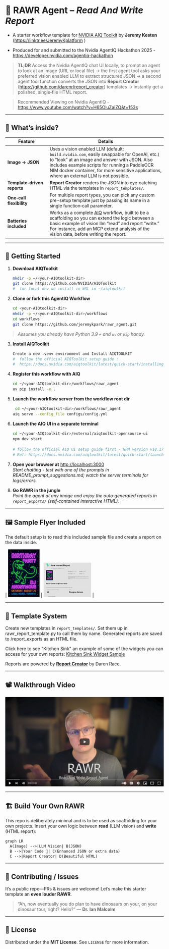 # 🦖 **RAWR Agent – _Read And Write Report_**  
* A starter workflow template for [NVIDIA AIQ Toolkit](https://github.com/NVIDIA/AIQToolkit) by **Jeremy Kesten** (https://linktr.ee/JeremyKplatform ) 

* Produced for and submitted to the Nvidia AgentIQ Hackathon 2025 - https://developer.nvidia.com/agentiq-hackathon


> **TL;DR** Access the Nvidia AgentIQ chat UI locally, to prompt an agent to look at an image (URL or local file) → the first agent tool asks your preferred vision enabled LLM to extract structured JSON → a second agent tool function converts the JSON into **Report Creator** (https://github.com/darenr/report_creator) templates → instantly get a polished, single‑file HTML report.

> Recommended Viewing on Nvidia AgentIQ - https://www.youtube.com/watch?v=H65OluZaiZQ&t=153s
---

## 🌟 What’s inside?

| Feature | Details |
|---------|---------|
| **Image → JSON** | Uses a vision enabled LLM (default: `build.nvidia.com`, easily swappable for OpenAI, etc.) to “look” at an image and answer with JSON. Also includes example scripts for running a PaddleOCR NIM docker container, for more sensitive applications, where an external LLM is not possible.|
| **Template‑driven reports** | **Report Creator** renders the JSON into eye‑catching HTML via the templates in `report_templates/`. |
| **One‑call flexibility** | For multiple report types, you can pick any custom pre-setup template just by passing its name in a single function‑call parameter. |
| **Batteries included** | Works as a complete [AIQ](https://github.com/NVIDIA/AIQToolkit) workflow, built to be a scaffolding so you can extend the logic between a basic example of vision llm “read” and report “write.”  For instance, add an MCP extend analysis of the vision data, before writing the report. |

---

## 🦕 Getting Started

1. **Download AIQToolkit**
   ```bash
   mkdir -p ~/<your‑AIQtoolkit‑dir>
   git clone https://github.com/NVIDIA/AIQToolkit
   #  for local dev we install in WSL in ~/aiqtoolkit 
   ```

2. **Clone or fork this AgentIQ Workflow**  
   ```bash
   cd <your‑AIQtoolkit‑dir>
   mkdir -p ~/<your‑AIQtoolkit‑dir>/workflows
   cd workflows
   git clone https://github.com/jeremykpark/rawr_agent.git
   ```

> _Assumes you already have Python 3.9 + and `uv` or `pip` handy._

3. **Install AIQToolkit**  
   ```bash
   Create a new .venv environment and Install AIQTOOLKIT
   #  follow the official AIQToolkit setup guide :
   #  https://docs.nvidia.com/aiqtoolkit/latest/quick-start/installing.html
   
   ```

4. **Register this workflow with AIQ**  
   ```bash
   cd ~/<your‑AIQtoolkit‑dir>/workflows/rawr_agent
   uv pip install -e .


5. **Launch the workflow server from the workflow root dir**  
   ```bash
    cd ~/<your‑AIQtoolkit‑dir>/workflows/rawr_agent
   aiq serve --config_file configs/config.yml
   ```

6. **Launch the AIQ UI in a separate terminal**  
   ```bash
   cd ~/<your‑AIQtoolkit‑dir>/external/aiqtoolkit-opensource-ui
   npm dev start

   # follow the official AIQ UI setup guide first - NPM version v18.17.0 or new required:
   # Ref: https://docs.nvidia.com/aiqtoolkit/latest/quick-start/launching-ui.html
   ```

7. **Open your browser at** <http://localhost:3000>  
   *Start chatting - test with one of the prompts in README_prompt_suggestions.md; watch the server terminals for logs/errors.*

8. **Go RAWR in the jungle**  
   *Point the agent at any image and enjoy the auto‑generated reports in `report_exports/` (self‑contained interactive HTML).*

---

## 🖼️ Sample Flyer Included

The default setup is to read this included sample file and create a report on the data inside.

| <img src="https://github.com/jeremykpark/rawr_agent/blob/main/img/birthday-party-flyer.jpg" alt="Sample Flyer" width="20%" height="20%"> | <img src="https://github.com/jeremykpark/rawr_agent/blob/main/img/report-sample.jpg" alt="Sample Report" width="30%" height="20%"> |

---

## 🧩 Template System

Create new templates in `report_templates/`. Set them up in rawr_report_template.py to call them by name.
Generated reports are saved to /report_exports as an HTML file.

Click here to see "Kitchen Sink" an example of some of the widgets you can access for your own reports: 
[Kitchen Sink Widget Sample](https://darenr.github.io/report_creator/)

Reports are powered by **[Report Creator](https://report-creator.readthedocs.io/en/latest/api.html)** by Daren Race.  

---
## 📽️ Walkthrough Video


[![Walkthrough Video Youtube](https://github.com/jeremykpark/rawr_agent/blob/main/img/video-screenshot.png)](https://www.youtube.com/watch?v=h07zOIEMiV0)

---

## 🏗️ Build Your Own RAWR

This repo is deliberately minimal and is to be used as scaffolding for your own projects. Insert your own logic between **read** (LLM vision) and **write** (HTML report):

```mermaid
graph LR
  A(Image) -->|LLM Vision| B(JSON)
  B -->|Your Code 🤖| C(Enhanced JSON or extra data)
  C -->|Report Creator| D(Beautiful HTML)
```

---

## 🌋 Contributing / Issues

It’s a public repo—PRs & issues are welcome! Let’s make this starter template an **even louder RAWR**.

> “Ah, now eventually you do plan to have dinosaurs on your, on your dinosaur tour, right? Hello?” — **Dr. Ian Malcolm**

---

## 📄 License

Distributed under the **MIT License**. See `LICENSE` for more information.
